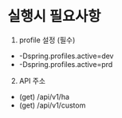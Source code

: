 # 실행시 필요사항
1. profile 설정 (필수)
- -Dspring.profiles.active=dev
- -Dspring.profiles.active=prd
2. API 주소
- (get) /api/v1/ha
- (get) /api/v1/custom 